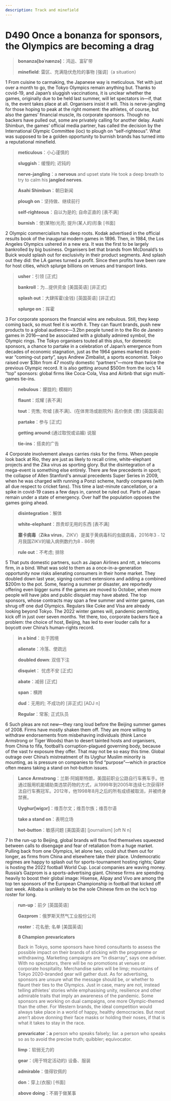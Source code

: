 ```yaml
---
description: Track and minefield
---
```


# D490 Once a bonanza for sponsors, the Olympics are becoming a drag
> **bonanza[bəˈnænzə]**：鸿运、富矿带
 > 
> **minefield**: 雷区、充满隐伏危险的事物 [强调]（a situation）
 > 

1 From cuisine to carmaking, the Japanese way is meticulous. Yet with just over a month to go, the Tokyo Olympics remain anything but. Thanks to covid-19, and Japan’s sluggish vaccinations, it is unclear whether the games, originally due to be held last summer, will let spectators in—if, that is, the event takes place at all. Organisers insist it will. This is nerve-jangling for those hoping to peak at the right moment: the athletes, of course, but also the games’ financial muscle, its corporate sponsors. Though no backers have pulled out, some are privately calling for another delay. Asahi Shimbun, the games’ official media partner, has called the decision by the International Olympic Committee (ioc) to plough on “self-righteous”. What was supposed to be a golden opportunity to burnish brands has turned into a reputational minefield.

> **meticulous**：小心谨慎的
>
> **sluggish**：缓慢的; 迟钝的
>
> **nerve-jangling**：a **nervous** and upset state He took a deep breath to try to calm his **jangled nerves**.
>
> **Asahi Shimbun**：朝日新闻
>
> **plough on**：坚持做、继续前行
>
> **self-righteous**：自以为是的; 自命正直的 [表不满]
>
> **burnish**：使(某物)光亮; 提升(某人的)形象 [书面]
>

2 Olympic commercialism has deep roots. Kodak advertised in the official results book of the inaugural modern games in 1896. Then, in 1984, the Los Angeles Olympics ushered in a new era. It was the first to be largely bankrolled by big business. Organisers bet that brands from McDonald’s to Buick would splash out for exclusivity in their product segments. And splash out they did: the LA games turned a profit. Since then profits have been rare for host cities, which splurge billions on venues and transport links.

> **usher**：引领 [正式]
>
> **bankroll**：为…提供资金 [美国英语] [非正式]
>
> **splash out**：大肆挥霍(金钱) [英国英语] [非正式]
>
> **splurge on**：挥霍
>

3 For corporate sponsors the financial wins are nebulous. Still, they keep coming back, so must feel it is worth it. They can flaunt brands, push new products to a global audience—3.2bn people tuned in to the Rio de Janeiro games in 2016—and be associated with a globally admired symbol, the Olympic rings. The Tokyo organisers touted all this plus, for domestic sponsors, a chance to partake in a celebration of Japan’s emergence from decades of economic stagnation, just as the 1964 games marked its post-war “coming-out party”, says Andrew Zimbalist, a sports economist. Tokyo raised over $3bn from 47 mostly domestic “partners”—more than twice the previous Olympic record. It is also getting around $500m from the ioc’s 14 “top” sponsors: global firms like Coca-Cola, Visa and Airbnb that sign multi-games tie-ins.

> **nebulous**：朦胧的; 模糊的
>
> **flaunt**：炫耀 [表不满]
>
> **tout**：兜售; 吹嘘 [表不满]、(在体育场或剧院外) 高价倒卖 (票) [英国英语]
>
> **partake**：参与 [正式]
>
> **getting around**:(通过取悦或谄媚) 说服
>
> **tie-ins**：搭卖的广告
>

4 Corporate involvement always carries risks for the firms. When people look back at Rio, they are just as likely to recall crime, white-elephant projects and the Zika virus as sporting glory. But the disintegration of a mega-event is something else entirely. There are few precedents in sport; the collapse of Allen Stanford's annual precedents Super Series in 2009, when he was charged with running a Ponzi scheme, hardly compares (with all due respect to cricket fans). This time a last-minute cancellation, or a spike in covid-19 cases a few days in, cannot be ruled out. Parts of Japan remain under a state of emergency. Over half the population opposes the games going ahead.

> **disintegration**：解体
>
> **white-elephant**：昂贵却无用的东西 [表不满]
>
> **寨卡病毒**（**Zika virus**，ZIKV）是属于黄病毒科的虫媒病毒，2016年3﹣12月我国ZIKV的输入病例数约为8﹣86例
>
> **rule out**：不考虑; 排除
>

5 That puts domestic partners, such as Japan Airlines and ntt, a telecoms firm, in a bind. What was sold to them as a once-in-a-generation opportunity now risks alienating consumers in their home market. They doubled down last year, signing contract extensions and adding a combined $200m to the pot. Some, fearing a summer pr disaster, are reportedly offering even bigger sums if the games are moved to October, when more people will have jabs and public disquiet may have abated. The top sponsors, whose contracts may span a few summer and winter games, can shrug off one dud Olympics. Regulars like Coke and Visa are already looking beyond Tokyo. The 2022 winter games will, pandemic permitting, kick off in just over seven months. Yet there, too, corporate backers face a problem: the choice of host, Beijing, has led to ever louder calls for a boycott over China’s human-rights record.

> **in a bind**：处于困境
>
> **alienate**：冷落、使疏远
>
> **doubled down**: 双倍下注
>
> **disquiet**： 忧虑不安 [正式]
>
> **abate**：减弱 [正式]
>
> **span**：横跨
>
> **dud**：无用的; 不成功的 [非正式] [ADJ n]
>
> **Regular**：常客; 正式队员
>

6 Such pleas are not new—they rang loud before the Beijing summer games of 2008. Firms have mostly shaken them off. They are more willing to withdraw endorsements from misbehaving individuals (think Lance Armstrong or Tiger Woods) than to desert tainted hosts and organisers, from China to fifa, football’s corruption-plagued governing body, because of the vast tv exposure they offer. That may not be so easy this time. Global outrage over China’s mistreatment of its Uyghur Muslim minority is mounting, as is pressure on companies to find “purpose”—which in practice often means taking a stand on hot-button issues.

> **Lance Armstrong**：兰斯·阿姆斯特朗，美国前职业公路自行车赛车手。他通过服用机能辅助类违禁药物的方式，从1999年到2005年连续七次获得环法自行车赛冠军。2012年，他1998年8月之后的所有成绩被取消，并被终身禁赛。
>
> **Uyghur[wigɔr]**：维吾尔文；维吾尔族；维吾尔语
>
> **take a stand on**：表明立场
>
> **hot-button**：敏感问题 [美国英语] [journalism] [oft N n]
>

7 In the run-up to Beijing, global brands will thus find themselves squeezed between calls to disengage and fear of retaliation from a huge market. Pulling back from one Olympics, let alone two, could shut them out for longer, as firms from China and elsewhere take their place. Undemocratic regimes are happy to splash out for sports-tournament hosting rights; Qatar is hosting the 2022 football World Cup. Local companies are waving money. Russia’s Gazprom is a sports-advertising giant. Chinese firms are spending heavily to boost their global image: Hisense, Alipay and Vivo are among the top ten sponsors of the European Championship in football that kicked off last week. Alibaba is unlikely to be the sole Chinese firm on the ioc’s top roster for long.

> **run-up**：前夕 [英国英语]
>
> **Gazprom**：俄罗斯天然气工业股份公司
>
> **roster**：花名册; 名单 [美国英语]
>
> **8 Champion** **prevaricators**
>
> Back in Tokyo, some sponsors have hired consultants to assess the possible impact on their brands of sticking with the programme or withdrawing. Marketing campaigns are “in disarray”, says one adviser. With no spectators, there will be no promotions at venues or corporate hospitality. Merchandise sales will be limp; mountains of Tokyo 2020-branded gear will gather dust. As for advertising, sponsors are unsure what the message should be, or whether to flaunt their ties to the Olympics. Just in case, many are not, instead telling athletes’ stories while emphasising unity, resilience and other admirable traits that imply an awareness of the pandemic. Some sponsors are working on dual campaigns, one more Olympic-themed than the other. For Western brands, the ideal competition would always take place in a world of happy, healthy democracies. But most aren’t above donning their face masks or holding their noses, if that is what it takes to stay in the race.
>
> **prevaricator：a** person who speaks falsely; liar. a person who speaks so as to avoid the precise truth; quibbler; equivocator.
>
> **limp**：软弱无力的
>
> **gear**：(用于特定活动的) 设备、服装
>
> **admirable**：值得钦佩的
>
> **don**：穿上(衣服) [书面]
>
> **above doing**：不屑于做某事
>

